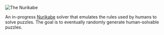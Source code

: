 ![The Nurikabe](http://static2.wikia.nocookie.net/__cb20120218212957/yokai/images/3/32/Nurikabe.jpg)

An in-progress [Nurikabe](http://en.wikipedia.org/wiki/Nurikabe_%28puzzle%29)
solver that emulates the rules used by humans to solve puzzles.
The goal is to eventually randomly generate human-solvable puzzles.
